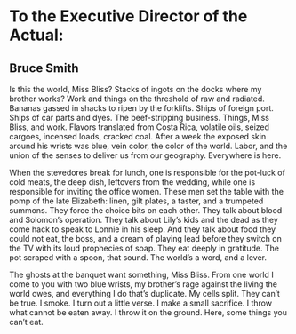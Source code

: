 # To the Executive Director of the Actual:
## Bruce Smith
Is this the world, Miss Bliss? Stacks of ingots on the docks where my brother
works? Work and things on the threshold of raw and radiated. Bananas gassed in
shacks to ripen by the forklifts. Ships of foreign port. Ships of car parts
and dyes. The beef-stripping business. Things, Miss Bliss, and work. Flavors
translated from Costa Rica, volatile oils, seized cargoes, incensed loads,
cracked coal. After a week the exposed skin around his wrists was blue, vein
color, the color of the world. Labor, and the union of the senses to deliver
us from our geography. Everywhere is here.

When the stevedores break for lunch, one is responsible for the pot-luck of
cold meats, the deep dish, leftovers from the wedding, while one is
responsible for inviting the office women. These men set the table with the
pomp of the late Elizabeth: linen, gilt plates, a taster, and a trumpeted
summons. They force the choice bits on each other. They talk about blood and
Solomon’s operation. They talk about Lily’s kids and the dead as they come
hack to speak to Lonnie in his sleep. And they talk about food they could not
eat, the boss, and a dream of playing lead before they switch on the TV with
its loud prophecies of soap. They eat deeply in gratitude. The pot scraped
with a spoon, that sound. The world’s a word, and a lever.

The ghosts at the banquet want something, Miss Bliss. From one world I come to
you with two blue wrists, my brother’s rage against the living the world owes,
and everything I do that’s duplicate. My cells split. They can’t be true. I
smoke. I turn out a little verse. I make a small sacrifice. I throw what
cannot be eaten away. I throw it on the ground. Here, some things you can’t
eat.